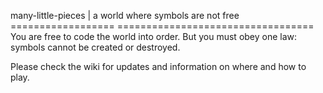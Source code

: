 many-little-pieces | a world where symbols are not free
==================   ==================================
You are free to code the world into order. But you must obey one law: symbols cannot be created or destroyed.

Please check the wiki for updates and information on where and how to play.
